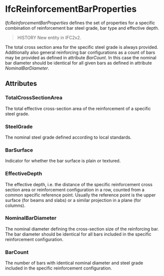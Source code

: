 # IfcReinforcementBarProperties

_IfcReinforcementBarProperties_ defines the set of properties for a specific combination of reinforcement bar steel grade, bar type and effective depth.<!-- end of definition -->

> HISTORY New entity in IFC2x2.

The total cross section area for the specific steel grade is always provided. Additionally also general reinforcing bar configurations as a count of bars may be provided as defined in attribute _BarCount_. In this case the nominal bar diameter should be identical for all given bars as defined in attribute _NominalBarDiameter_.

## Attributes

### TotalCrossSectionArea
The total effective cross-section area of the reinforcement of a specific steel grade.

### SteelGrade
The nominal steel grade defined according to local standards.

### BarSurface
Indicator for whether the bar surface is plain or textured.

### EffectiveDepth
The effective depth, i.e. the distance of the specific reinforcement cross section area or reinforcement configuration in a row, counted from a common specific reference point. Usually the reference point is the upper surface (for beams and slabs) or a similar projection in a plane (for columns).

### NominalBarDiameter
The nominal diameter defining the cross-section size of the reinforcing bar. The bar diameter should be identical for all bars included in the specific reinforcement configuration.

### BarCount
The number of bars with identical nominal diameter and steel grade included in the specific reinforcement configuration.
